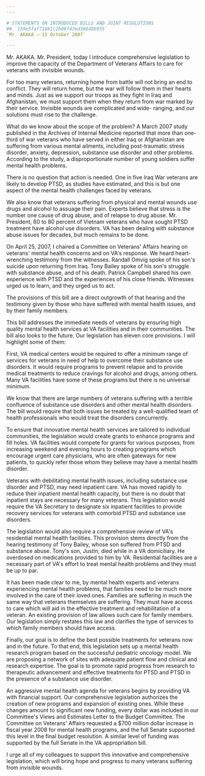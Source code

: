 ```yaml
---
---

# STATEMENTS ON INTRODUCED BILLS AND JOINT RESOLUTIONS
## `159e5faf71861c2b06f43ed38848b935`
`Mr. AKAKA — 15 October 2007`

---
```



Mr. AKAKA. Mr. President, today I introduce comprehensive legislation 
to improve the capacity of the Department of Veterans Affairs to care 
for veterans with invisible wounds.

For too many veterans, returning home from battle will not bring an 
end to conflict. They will return home, but the war will follow them in 
their hearts and minds. Just as we support our troops as they fight in 
Iraq and Afghanistan, we must support them when they return from war 
marked by their service. Invisible wounds are complicated and wide-
ranging, and our solutions must rise to the challenge.

What do we know about the scope of the problem? A March 2007 study 
published in the Archives of Internal Medicine reported that more than 
one-third of war veterans who have served in either Iraq or Afghanistan 
are suffering from various mental ailments, including post-traumatic 
stress disorder, anxiety, depression, substance use disorder and other 
problems. According to the study, a disproportionate number of young 
soldiers suffer mental health problems.

There is no question that action is needed. One in five Iraq War 
veterans are likely to develop PTSD, as studies have estimated, and 
this is but one aspect of the mental health challenges faced by 
veterans.

We also know that veterans suffering from physical and mental wounds 
use drugs and alcohol to assuage their pain. Experts believe that 
stress is the number one cause of drug abuse, and of relapse to drug 
abuse. Mr. President, 60 to 80 percent of Vietnam veterans who have 
sought PTSD treatment have alcohol use disorders. VA has been dealing 
with substance abuse issues for decades, but much remains to be done.

On April 25, 2007, I chaired a Committee on Veterans' Affairs hearing 
on veterans' mental health concerns and on VA's response. We heard 
heart-wrenching testimony from the witnesses. Randall Omvig spoke of 
his son's suicide upon returning from Iraq. Tony Bailey spoke of his 
son's struggle with substance abuse, and of his death. Patrick Campbell 
shared his own experience with PTSD and the experiences of his close 
friends. Witnesses urged us to learn, and they urged us to act.

The provisions of this bill are a direct outgrowth of that hearing 
and the testimony given by those who have suffered with mental health 
issues, and by their family members.

This bill addresses the immediate needs of veterans by ensuring high 
quality mental health services at VA facilities and in their 
communities. The bill also looks to the future. Our legislation has 
eleven core provisions. I will highlight some of them:

First, VA medical centers would be required to offer a minimum range 
of services for veterans in need of help to overcome their substance 
use disorders. It would require programs to prevent relapse and to 
provide medical treatments to reduce cravings for alcohol and drugs, 
among others. Many VA facilities have some of these programs but there 
is no universal minimum.

We know that there are large numbers of veterans suffering with a 
terrible confluence of substance use disorders and other mental health 
disorders. The bill would require that both issues be treated by a 
well-qualified team of health professionals who would treat the 
disorders concurrently.

To ensure that innovative mental health services are tailored to 
individual communities, the legislation would create grants to enhance 
programs and fill holes. VA facilities would compete for grants for 
various purposes, from increasing weekend and evening hours to creating 
programs which encourage urgent care physicians, who are often gateways 
for new patients, to quickly refer those whom they believe may have a 
mental health disorder.

Veterans with debilitating mental health issues, including substance 
use disorder and PTSD, may need inpatient care. VA has moved rapidly to 
reduce their inpatient mental health capacity, but there is no doubt 
that inpatient stays are necessary for many veterans. This legislation 
would require the VA Secretary to designate six inpatient facilities to 
provide recovery services for veterans with comorbid PTSD and substance 
use disorders.

The legislation would also require a comprehensive review of VA's 
residential mental health facilities. This provision stems directly 
from the hearing testimony of Tony Bailey, whose son suffered from PTSD 
and substance abuse. Tony's son, Justin, died while in a VA 
domiciliary. He overdosed on medications provided to him by VA. 
Residential facilities are a necessary part of VA's effort to treat 
mental health problems and they must be up to par.

It has been made clear to me, by mental health experts and veterans 
experiencing mental health problems, that families need to be much more 
involved in the care of their loved ones. Families are suffering in 
much the same way that veterans themselves are suffering. They must 
have access to care which will aid in the effective treatment and 
rehabilitation of a veteran. An existing provision of law allows such 
care for family members. Our legislation simply restates this law and 
clarifies the type of services to which family members should have 
access.

Finally, our goal is to define the best possible treatments for 
veterans now and in the future. To that end, this legislation sets up a 
mental health research program based on the successful pediatric 
oncology model. We are proposing a network of sites with adequate 
patient flow and clinical and research expertise. The goal is to 
promote rapid progress from research to therapeutic advancement and 
effective treatments for PTSD and PTSD in the presence of a substance 
use disorder.

An aggressive mental health agenda for veterans begins by providing 
VA with financial support. Our comprehensive legislation authorizes the 
creation of new programs and expansion of existing ones. While these 
changes amount to significant new funding, every dollar was included in 
our Committee's Views and Estimates Letter to the Budget Committee. The 
Committee on Veterans' Affairs requested a $700 million dollar increase 
in fiscal year 2008 for mental health programs, and the full Senate 
supported this level in the final budget resolution. A similar level of 
funding was supported by the full Senate in the VA appropriation bill.

I urge all of my colleagues to support this innovative and 
comprehensive legislation, which will bring hope and progress to many 
veterans suffering from invisible wounds.